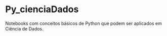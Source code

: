 # Py_cienciaDados
Notebooks com conceitos básicos de Python que podem ser aplicados em Ciência de Dados.
